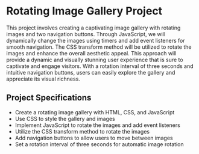 # Rotating Image Gallery Project

This project involves creating a captivating image gallery with rotating images and two navigation buttons. Through JavaScript, we will dynamically change the images using timers and add event listeners for smooth navigation. The CSS transform method will be utilized to rotate the images and enhance the overall aesthetic appeal. This approach will provide a dynamic and visually stunning user experience that is sure to captivate and engage visitors. With a rotation interval of three seconds and intuitive navigation buttons, users can easily explore the gallery and appreciate its visual richness.

## Project Specifications

- Create a rotating image gallery with HTML, CSS, and JavaScript
- Use CSS to style the gallery and images
- Implement JavaScript to rotate the images and add event listeners
- Utilize the CSS transform method to rotate the images
- Add navigation buttons to allow users to move between images
- Set a rotation interval of three seconds for automatic image rotation
